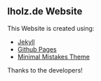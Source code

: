## lholz.de Website

This Website is created using:
- [Jekyll](https://jekyllrb.com/)
- [Github Pages](https://docs.github.com/en/pages/quickstart)
- [Minimal Mistakes Theme](https://github.com/mmistakes/minimal-mistakes)

Thanks to the developers!